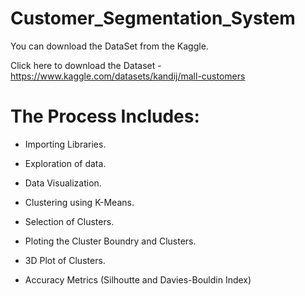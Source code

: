 # Customer_Segmentation_System

You can download the DataSet from the Kaggle.

Click here to download the Dataset - https://www.kaggle.com/datasets/kandij/mall-customers

# The Process Includes:

* Importing Libraries.

* Exploration of data.

* Data Visualization.

* Clustering using K-Means.

* Selection of Clusters.

* Ploting the Cluster Boundry and Clusters.

* 3D Plot of Clusters.

* Accuracy Metrics (Silhoutte and Davies-Bouldin Index) 

